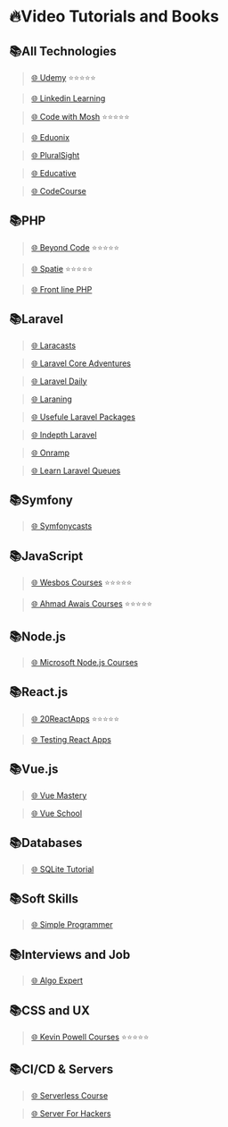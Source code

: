 # 🔥Video Tutorials and Books

## 📚All Technologies

> [🌐 Udemy](https://www.udemy.com/) ⭐️⭐️⭐️⭐️⭐️

> [🌐 Linkedin Learning](https://www.linkedin.com/learning)

> [🌐 Code with Mosh](https://codewithmosh.com/) ⭐️⭐️⭐️⭐️⭐️

> [🌐 Eduonix](https://www.eduonix.com/)

> [🌐 PluralSight](https://www.pluralsight.com/)

> [🌐 Educative](https://www.educative.io)

> [🌐 CodeCourse](https://codecourse.com)

## 📚PHP

> [🌐 Beyond Code](https://beyondco.de/video-courses) ⭐️⭐️⭐️⭐️⭐️

> [🌐 Spatie](https://spatie.be/videos) ⭐️⭐️⭐️⭐️⭐️

> [🌐 Front line PHP](https://front-line-php.com/)

## 📚Laravel

> [🌐 Laracasts](https://laracasts.com/)

> [🌐 Laravel Core Adventures](https://laravelcoreadventures.com)

> [🌐 Laravel Daily](https://laraveldaily.teachable.com/)

> [🌐 Laraning](https://www.laraning.com)

> [🌐 Usefule Laravel Packages](https://codewithdre.com/useful-laravel-packages)

> [🌐 Indepth Laravel](https://indepthlaravel.com)

> [🌐 Onramp](https://onramp.dev/en)

> [🌐 Learn Laravel Queues](https://learn-laravel-queues.com/)

## 📚Symfony

> [🌐 Symfonycasts](https://symfonycasts.com/)

## 📚JavaScript

> [🌐 Wesbos Courses](https://courses.wesbos.com/) ⭐️⭐️⭐️⭐️⭐️

> [🌐 Ahmad Awais Courses](https://courses.ahmadawais.com/) ⭐️⭐️⭐️⭐️⭐️

## 📚Node.js

> [🌐 Microsoft Node.js Courses](https://docs.microsoft.com/en-us/learn/paths/build-javascript-applications-nodejs/)

## 📚React.js

> [🌐 20ReactApps](https://20reactapps.com/) ⭐️⭐️⭐️⭐️⭐️

> [🌐 Testing React Apps](https://katifrantz.com/watch/react-testing-masterclass)

## 📚Vue.js

> [🌐 Vue Mastery](https://www.vuemastery.com/)

> [🌐 Vue School](https://vueschool.io/)

## 📚Databases

> [🌐 SQLite Tutorial](https://www.sqlitetutorial.net)

## 📚Soft Skills

> [🌐 Simple Programmer](https://learn.simpleprogrammer.com)

## 📚Interviews and Job

> [🌐 Algo Expert](https://www.algoexpert.io/product)

## 📚CSS and UX

> [🌐 Kevin Powell Courses](https://courses.kevinpowell.co/) ⭐️⭐️⭐️⭐️⭐️

## 📚CI/CD & Servers

> [🌐 Serverless Course](https://serverless-visually-explained.com)

> [🌐 Server For Hackers](https://serversforhackers.com)
